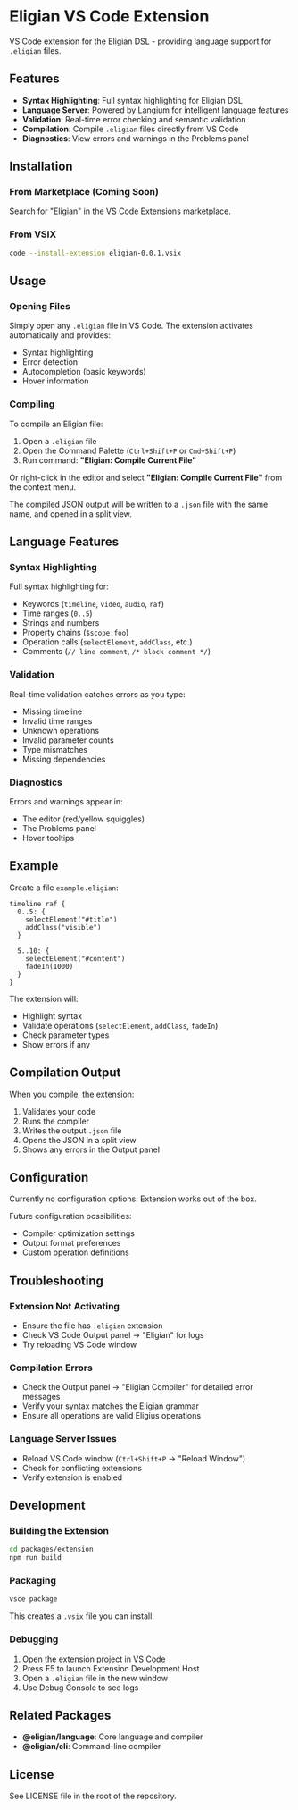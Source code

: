 # Eligian VS Code Extension

VS Code extension for the Eligian DSL - providing language support for `.eligian` files.

## Features

- **Syntax Highlighting**: Full syntax highlighting for Eligian DSL
- **Language Server**: Powered by Langium for intelligent language features
- **Validation**: Real-time error checking and semantic validation
- **Compilation**: Compile `.eligian` files directly from VS Code
- **Diagnostics**: View errors and warnings in the Problems panel

## Installation

### From Marketplace (Coming Soon)

Search for "Eligian" in the VS Code Extensions marketplace.

### From VSIX

```bash
code --install-extension eligian-0.0.1.vsix
```

## Usage

### Opening Files

Simply open any `.eligian` file in VS Code. The extension activates automatically and provides:

- Syntax highlighting
- Error detection
- Autocompletion (basic keywords)
- Hover information

### Compiling

To compile an Eligian file:

1. Open a `.eligian` file
2. Open the Command Palette (`Ctrl+Shift+P` or `Cmd+Shift+P`)
3. Run command: **"Eligian: Compile Current File"**

Or right-click in the editor and select **"Eligian: Compile Current File"** from the context menu.

The compiled JSON output will be written to a `.json` file with the same name, and opened in a split view.

## Language Features

### Syntax Highlighting

Full syntax highlighting for:
- Keywords (`timeline`, `video`, `audio`, `raf`)
- Time ranges (`0..5`)
- Strings and numbers
- Property chains (`$scope.foo`)
- Operation calls (`selectElement`, `addClass`, etc.)
- Comments (`// line comment`, `/* block comment */`)

### Validation

Real-time validation catches errors as you type:
- Missing timeline
- Invalid time ranges
- Unknown operations
- Invalid parameter counts
- Type mismatches
- Missing dependencies

### Diagnostics

Errors and warnings appear in:
- The editor (red/yellow squiggles)
- The Problems panel
- Hover tooltips

## Example

Create a file `example.eligian`:

```eligian
timeline raf {
  0..5: {
    selectElement("#title")
    addClass("visible")
  }

  5..10: {
    selectElement("#content")
    fadeIn(1000)
  }
}
```

The extension will:
- Highlight syntax
- Validate operations (`selectElement`, `addClass`, `fadeIn`)
- Check parameter types
- Show errors if any

## Compilation Output

When you compile, the extension:
1. Validates your code
2. Runs the compiler
3. Writes the output `.json` file
4. Opens the JSON in a split view
5. Shows any errors in the Output panel

## Configuration

Currently no configuration options. Extension works out of the box.

Future configuration possibilities:
- Compiler optimization settings
- Output format preferences
- Custom operation definitions

## Troubleshooting

### Extension Not Activating

- Ensure the file has `.eligian` extension
- Check VS Code Output panel → "Eligian" for logs
- Try reloading VS Code window

### Compilation Errors

- Check the Output panel → "Eligian Compiler" for detailed error messages
- Verify your syntax matches the Eligian grammar
- Ensure all operations are valid Eligius operations

### Language Server Issues

- Reload VS Code window (`Ctrl+Shift+P` → "Reload Window")
- Check for conflicting extensions
- Verify extension is enabled

## Development

### Building the Extension

```bash
cd packages/extension
npm run build
```

### Packaging

```bash
vsce package
```

This creates a `.vsix` file you can install.

### Debugging

1. Open the extension project in VS Code
2. Press F5 to launch Extension Development Host
3. Open a `.eligian` file in the new window
4. Use Debug Console to see logs

## Related Packages

- **@eligian/language**: Core language and compiler
- **@eligian/cli**: Command-line compiler

## License

See LICENSE file in the root of the repository.
